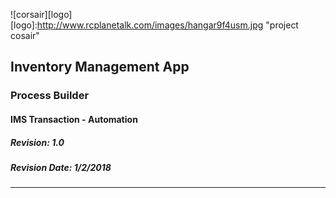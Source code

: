 ![corsair][logo]
[logo]:http://www.rcplanetalk.com/images/hangar9f4usm.jpg "project cosair"

## Inventory Management App
### Process Builder
#### IMS Transaction - Automation
##### Revision: 1.0
##### Revision Date: 1/2/2018
---
